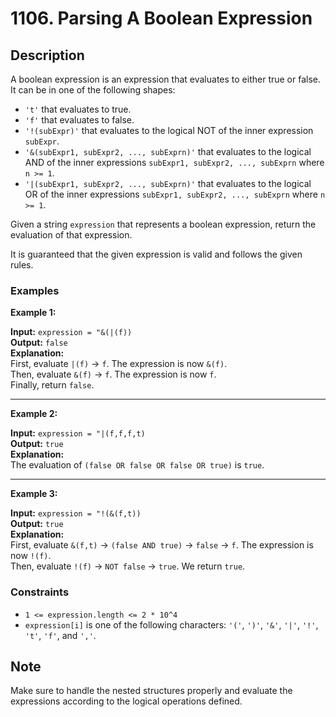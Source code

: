 # 1106. Parsing A Boolean Expression

## Description

A boolean expression is an expression that evaluates to either true or false. It can be in one of the following shapes:

- `'t'` that evaluates to true.
- `'f'` that evaluates to false.
- `'!(subExpr)'` that evaluates to the logical NOT of the inner expression `subExpr`.
- `'&(subExpr1, subExpr2, ..., subExprn)'` that evaluates to the logical AND of the inner expressions `subExpr1, subExpr2, ..., subExprn` where `n >= 1`.
- `'|(subExpr1, subExpr2, ..., subExprn)'` that evaluates to the logical OR of the inner expressions `subExpr1, subExpr2, ..., subExprn` where `n >= 1`.

Given a string `expression` that represents a boolean expression, return the evaluation of that expression.

It is guaranteed that the given expression is valid and follows the given rules.

### Examples

**Example 1:**

**Input:** `expression = "&(|(f))`  
**Output:** `false`  
**Explanation:**  
First, evaluate `|(f)` → `f`. The expression is now `&(f)`.  
Then, evaluate `&(f)` → `f`. The expression is now `f`.  
Finally, return `false`.

---

**Example 2:**

**Input:** `expression = "|(f,f,f,t)`  
**Output:** `true`  
**Explanation:**  
The evaluation of `(false OR false OR false OR true)` is `true`.

---

**Example 3:**

**Input:** `expression = "!(&(f,t))`  
**Output:** `true`  
**Explanation:**  
First, evaluate `&(f,t)` → `(false AND true)` → `false` → `f`. The expression is now `!(f)`.  
Then, evaluate `!(f)` → `NOT false` → `true`. We return `true`.

### Constraints

- `1 <= expression.length <= 2 * 10^4`
- `expression[i]` is one of the following characters: `'('`, `')'`, `'&'`, `'|'`, `'!'`, `'t'`, `'f'`, and `','`.

## Note

Make sure to handle the nested structures properly and evaluate the expressions according to the logical operations defined.
